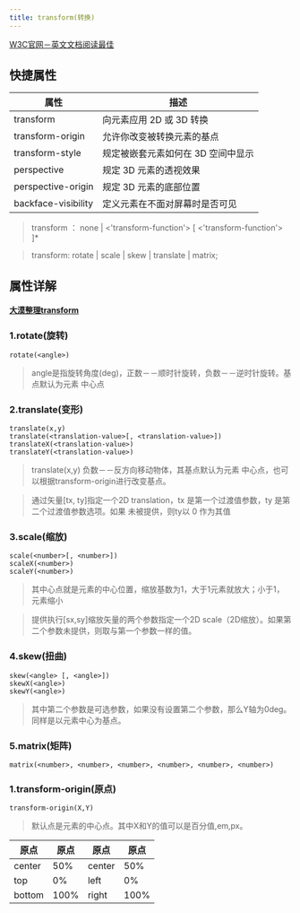 ```yaml
---
title: transform(转换)
---
```


[W3C官网－英文文档阅读最佳](https://www.w3.org)

## 快捷属性

| 属性 | 描述 |
| --- | --- |
| transform | 向元素应用 2D 或 3D 转换 |
| transform-origin | 允许你改变被转换元素的基点 |
| transform-style | 规定被嵌套元素如何在 3D 空间中显示 |
| perspective | 规定 3D 元素的透视效果 |
| perspective-origin | 规定 3D 元素的底部位置 |
| backface-visibility | 定义元素在不面对屏幕时是否可见 |

>transform ： none | <'transform-function'> [ <'transform-function'> ]* 

>transform: rotate | scale | skew | translate | matrix;

## 属性详解
#### [大漠整理transform](http://www.w3cplus.com/content/css3-transform)
### 1.rotate(旋转)

```
rotate(<angle>)
```
>angle是指旋转角度(deg)，正数－－顺时针旋转，负数－－逆时针旋转。基点默认为元素 中心点

### 2.translate(变形)

```
translate(x,y)
translate(<translation-value>[, <translation-value>])
translateX(<translation-value>)
translateY(<translation-value>)
```
>translate(x,y) 负数－－反方向移动物体，其基点默认为元素 中心点，也可以根据transform-origin进行改变基点。

>通过矢量[tx, ty]指定一个2D translation，tx 是第一个过渡值参数，ty 是第二个过渡值参数选项。如果 未被提供，则ty以 0 作为其值

### 3.scale(缩放)

```
scale(<number>[, <number>])
scaleX(<number>)
scaleY(<number>)
```
>其中心点就是元素的中心位置，缩放基数为1，大于1元素就放大；小于1，元素缩小

>提供执行[sx,sy]缩放矢量的两个参数指定一个2D scale（2D缩放）。如果第二个参数未提供，则取与第一个参数一样的值。

### 4.skew(扭曲)

```
skew(<angle> [, <angle>])
skewX(<angle>)
skewY(<angle>)
```
>其中第二个参数是可选参数，如果没有设置第二个参数，那么Y轴为0deg。同样是以元素中心为基点。

### 5.matrix(矩阵)

```
matrix(<number>, <number>, <number>, <number>, <number>, <number>) 
```

### 1.transform-origin(原点)
```
transform-origin(X,Y)
```
>默认点是元素的中心点。其中X和Y的值可以是百分值,em,px。

| 原点 | 原点 | 原点 | 原点 |
| --- | --- | --- | --- |
| center | 50% | center | 50% |
| top | 0% | left | 0% |
| bottom | 100% | right | 100% |








